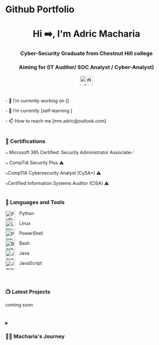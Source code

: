 #  Github Portfolio
<h1 align="center">Hi ➡️, I'm Adric Macharia</h1>
<h3 align="center">Cyber-Security Graduate from Chestnut Hill college</h3>
<h3 align="center">Aiming for (IT Auditor/ SOC Analyst / Cyber-Analyst)
</p>   

<p align="center"> <a href="https://www.linkedin.com/in/adric-macharia-5b7a48165/" target="blank"><img align="center" src="https://raw.githubusercontent.com/rahuldkjain/github-profile-readme-generator/master/src/images/icons/Social/linked-in-alt.svg" alt="rishav-chanda-b89a791b3" height="30" width="40" /></a>


#
   
   

<p align="left"> 
- 🔭 I’m currently working on []
<p align="left"> 
- 🌱 I’m currently [self-learning ]
<p align="left"> 
- 📫 How to reach me [mm.adric@outlook.com]



   
#
   
   

### 📜 Certifications
<!-- BEGIN Projects -->
⤷ Microsoft 365 Certified: Security Administrator Associate✅</p>
⤷ CompTIA Security Plus ⚠️</p>
⤷CompTIA Cybersecurity Analyst (CySA+) ⚠️</p>
⤷Certified Information Systems Auditor (CISA) ⚠️</p>
</p>
<!-- END Projects -->



#

### 🧰 Languages and Tools

<img align="left" alt="Python" width="30px" style="padding-right:10px;" src="https://cdn.jsdelivr.net/gh/devicons/devicon/icons/python/python-plain.svg" />
Python</p>
<img align="left" alt="Linux" width="30px" style="padding-right:10px;" src="https://cdn.jsdelivr.net/gh/devicons/devicon/icons/linux/linux-original.svg" />
Linux</p>
<img align="left" alt="PowerShell" width="30px" style="padding-right:10px;" src="https://raw.githubusercontent.com/PowerShell/PowerShell/master/assets/ps_black_64.svg?sanitize=true" />
PowerShell</p>
<img align="left" alt="Bash" width="30px" style="padding-right:10px;" src="https://cdn.jsdelivr.net/gh/devicons/devicon/icons/bash/bash-original.svg" />
Bash</p>
<img align="left" alt="Java" width="30px" style="padding-right:10px;" src="https://cdn.jsdelivr.net/gh/devicons/devicon/icons/java/java-original.svg"/>
Java</p>
<img align="left" alt="JavaScript" width="30px" style="padding-right:10px;" src="https://cdn.jsdelivr.net/gh/devicons/devicon/icons/javascript/javascript-plain.svg" />
JavaScript</p>

<br />

#

### 📺 Latest Projects

<!-- BEGIN Projects -->
coming soon
<!-- END Projects -->


#

<details>
 <summary><h3>👨‍💻 Macharia's Journey</h3></summary>
   I embarked on his Cyber-Security journey as a curious student with a passion for learning about the digital world, including code, Unix, Linux, and theory. Along the way, he taught himself iOS development with the goal of building his own app, but eventually found himself drawn to excelling in Cyber-Security. This led him to search for a full-time job in Cyber-Security after graduation. While working in Cyber-Security, Adric also pursued his passion for self-learning, particularly in the field of app development. 


